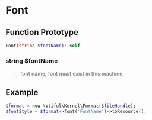 # Font

## **Function Prototype**

```php
Font(string $fontName): self
```

### **string $fontName**

> font name, font must exist in this machine

## Example

```php
$format = new \Vtiful\Kernel\Format($fileHandle);
$fontStyle = $format->font('FontName')->toResource();
```